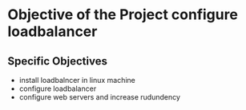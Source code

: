 # Objective of the Project configure loadbalancer
## Specific Objectives 
* install loadbalncer in linux machine
* configure loadbalancer 
* configure web servers and increase rudundency
